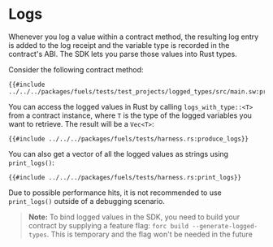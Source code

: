 # Logs

Whenever you log a value within a contract method, the resulting log entry is added to the log receipt and the variable type is recorded in the contract's ABI. The SDK lets you parse those values into Rust types.

Consider the following contract method:

```rust,ignore
{{#include ../../../packages/fuels/tests/test_projects/logged_types/src/main.sw:produce_logs}}
```

You can access the logged values in Rust by calling `logs_with_type::<T>` from a contract instance, where `T` is the type of the logged variables you want to retrieve. The result will be a `Vec<T>`:

```rust,ignore
{{#include ../../../packages/fuels/tests/harness.rs:produce_logs}}
```

You can also get a vector of all the logged values as strings using `print_logs()`:

```rust, ignore
{{#include ../../../packages/fuels/tests/harness.rs:print_logs}}
```

Due to possible performance hits, it is not recommended to use `print_logs()` outside of a debugging scenario.

> **Note:** To bind logged values in the SDK, you need to build your contract by supplying a feature flag: `forc build --generate-logged-types`. This is temporary and the flag won't be needed in the future
